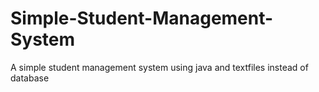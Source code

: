 # Simple-Student-Management-System
A simple student management system using java and textfiles instead of database
